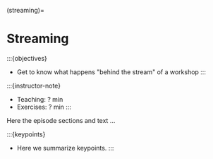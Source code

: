 (streaming)=

# Streaming

:::{objectives}
- Get to know what happens "behind the stream" of a workshop
:::

:::{instructor-note}
- Teaching: ? min
- Exercises: ? min
:::


Here the episode sections and text ...


:::{keypoints}
- Here we summarize keypoints.
:::
